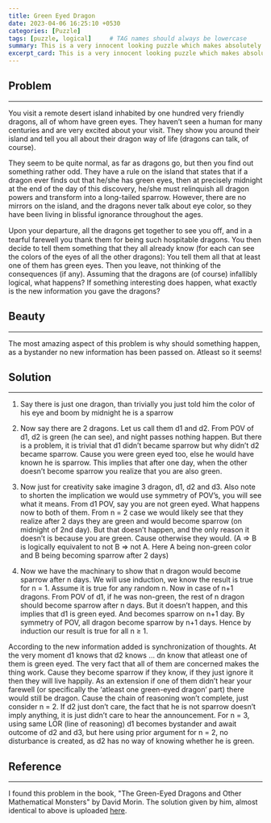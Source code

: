 ```yaml
---
title: Green Eyed Dragon
date: 2023-04-06 16:25:10 +0530
categories: [Puzzle]
tags: [puzzle, logical]     # TAG names should always be lowercase
summary: This is a very innocent looking puzzle which makes absolutely no sense until it does!
excerpt_card: This is a very innocent looking puzzle which makes absolutely no sense until it does!
---
```


## Problem

---

You visit a remote desert island inhabited by one hundred very friendly dragons, all of whom have green eyes. They haven’t seen a human for many centuries and are very excited about your visit. They show you around their island and tell you all about their dragon way of life (dragons can talk, of course).

They seem to be quite normal, as far as dragons go, but then you find out something rather odd. They have a rule on the island that states that if a dragon ever finds out that he/she has green eyes, then at precisely midnight at the end of the day of this discovery, he/she must relinquish all dragon powers and transform into a long-tailed sparrow. However, there are no mirrors on the island, and the dragons never talk about eye color, so they have been living in blissful ignorance throughout the ages. 

Upon your departure, all the dragons get together to see you oﬀ, and in a tearful farewell you thank them for being such hospitable dragons. You then decide to tell them something that they all already know (for each can see the colors of the eyes of all the other dragons): You tell them all that at least one of them has green eyes. Then you leave, not thinking of the consequences (if any). Assuming that the dragons are (of course) infallibly logical, what happens? If something interesting does happen, what exactly is the new information you gave the dragons?

## Beauty

---

The most amazing aspect of this problem is why should something happen, as a bystander no new information has been passed on. Atleast so it seems!

## Solution

---

1. Say there is just one dragon, than trivially you just told him the color of his eye and boom by midnight he is a sparrow

2. Now say there are 2 dragons. Let us call them d1 and d2. From POV of d1, d2 is green (he can see), and night passes nothing happen. But there is a problem, it is trivial that d1 didn’t became sparrow but why didn’t d2 became sparrow. Cause you were green eyed too, else he would have known he is sparrow. This implies that after one day, when the other doesn’t become sparrow you realize that you are also green. 

3. Now just for creativity sake imagine 3 dragon, d1, d2 and d3. Also note to shorten the implication we would use symmetry of POV’s, you will see what it means. From d1 POV, say you are not green eyed. What happens now to both of them. From n = 2 case we would likely see that they realize after 2 days they are green and would become sparrow (on midnight of 2nd day). But that doesn’t happen, and the only reason it doesn’t is because you are green. Cause otherwise they would. (A ⇒ B is logically equivalent to not B ⇒ not A. Here A being non-green color and B being becoming sparrow after 2 days)

4. Now we have the machinary to show that n dragon would become sparrow after n days. We will use induction, we know the result is true for n = 1. Assume it is true for any random n. Now in case of n+1 dragons. From POV of d1, if he was non-green, the rest of n dragon should become sparrow after n days. But it doesn’t happen, and this implies that d1 is green eyed. And becomes sparrow on n+1 day. By symmetry of POV, all dragon become sparrow by n+1 days. Hence by induction our result is true for all n ≥ 1.

According to the new information added is synchronization of thoughts. At the very moment d1 knows that d2 knows … dn know that atleast one of them is green eyed. The very fact that all of them are concerned makes the thing work. Cause they become sparrow if they know, if they just ignore it then they will live happily. As an extension if one of them didn’t hear your farewell (or specifically the ‘atleast one green-eyed dragon’ part) there would still be dragon. Cause the chain of reasoning won’t complete, just consider n = 2. If d2 just don’t care, the fact that he is not sparrow doesn’t imply anything, it is just didn’t care to hear the announcement. For n = 3, using same LOR (line of reasoning) d1 becomes bystander and await outcome of d2 and d3, but here using prior argument for n = 2, no disturbance is created, as d2 has no way of knowing whether he is green.

## Reference

---

I found this problem in the book, "The Green-Eyed Dragons and Other Mathematical Monsters" by David Morin. The solution given by him, almost identical to above is uploaded [here](https://www.physics.harvard.edu/files/sol2.pdf).
